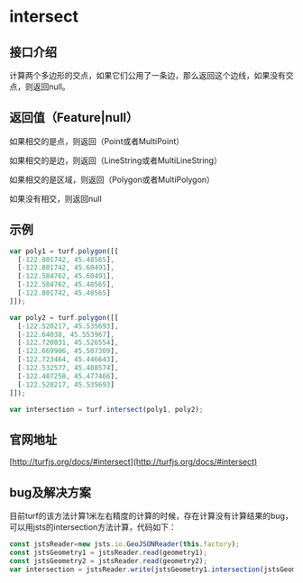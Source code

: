 <!--
 * @Author: zhupengfei6623
 * @Date: 2020-11-25 10:45:41
 * @Description: file content
-->
# intersect
## 接口介绍
计算两个多边形的交点，如果它们公用了一条边，那么返回这个边线，如果没有交点，则返回null。
## 返回值（Feature|null）
如果相交的是点，则返回（Point或者MultiPoint）

如果相交的是边，则返回（LineString或者MultiLineString）

如果相交的是区域，则返回（Polygon或者MultiPolygon）

如果没有相交，则返回null

## 示例
``` js
var poly1 = turf.polygon([[
  [-122.801742, 45.48565],
  [-122.801742, 45.60491],
  [-122.584762, 45.60491],
  [-122.584762, 45.48565],
  [-122.801742, 45.48565]
]]);

var poly2 = turf.polygon([[
  [-122.520217, 45.535693],
  [-122.64038, 45.553967],
  [-122.720031, 45.526554],
  [-122.669906, 45.507309],
  [-122.723464, 45.446643],
  [-122.532577, 45.408574],
  [-122.487258, 45.477466],
  [-122.520217, 45.535693]
]]);

var intersection = turf.intersect(poly1, poly2);
```
## 官网地址
[http://turfjs.org/docs/#intersect](http://turfjs.org/docs/#intersect)

## bug及解决方案
目前turf的该方法计算1米左右精度的计算的时候，存在计算没有计算结果的bug，可以用jsts的intersection方法计算，代码如下：
``` js
const jstsReader=new jsts.io.GeoJSONReader(this.factory);
const jstsGeometry1 = jstsReader.read(geometry1);
const jstsGeometry2 = jstsReader.read(geometry2);
var intersection = jstsReader.write(jstsGeometry1.intersection(jstsGeometry2));
```
